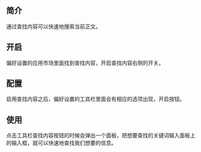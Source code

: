 ## 简介

通过查找内容可以快速地搜索当前正文。

## 开启

偏好设置的应用市场里面找到查找内容，开启查找内容右侧的开关。

## 配置

启用查找内容之后，偏好设置的工具栏里面会有相应的选项出现，开启按钮。

## 使用

点击工具栏查找内容按钮的时候会弹出一个面板，把想要查找的关键词输入面板上的输入框，就可以快速地查找我们想要的信息。
